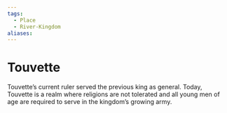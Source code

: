 ```yaml
---
tags:
  - Place
  - River-Kingdom
aliases:
---
```

# Touvette
Touvette’s current ruler served the previous king as general. Today, Touvette is a realm where religions are not tolerated and all young men of age are required to serve in the kingdom’s growing army.